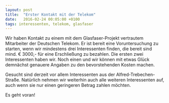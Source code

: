 ```yaml
---
layout: post
title:  "Erster Kontakt mit der Telekom"
date:   2016-02-24 00:05:00 +0100
tags: interessenten, telekom, glasfaser
---
```

Wir haben Kontakt zu einem mit dem Glasfaser-Projekt vertrautem Mitarbeiter der
Deutschen Telekom. Er ist bereit eine Voruntersuchung zu starten, wenn wir
mindestens drei Interessenten finden, die bereit sind mind. € 3000,- für eine
Erschließung zu bezahlen. Die ersten zwei Interessenten haben wir. Noch einen
und wir können mit etwas Glück demnächst genauere Angaben zu den bevorstehenden
Kosten machen.

Gesucht sind derzeit vor allem Interessenten aus der Alfred-Trebechen-Straße.
Natürlich nehmen wir weiterhin auch alle weiteren Interessenten auf, auch wenn
sie nur einen geringeren Betrag zahlen möchten.

Es geht voran!